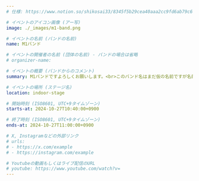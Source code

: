 ```yaml
---
# 仕様: https://www.notion.so/shikosai33/8345f5b29cea40aaa2cc9fd6ab79c6a6?pvs=4#9ae1134163bc41fca64fb5161acf4e19

# イベントのアイコン画像 (アー写)
image: ./_images/m1-band.png

# イベントの名前 (バンドの名前)
name: M1バンド

# イベントの開催者の名前 (団体の名前) - バンドの場合は省略
# organizer-name: 

# イベントの概要 (バンドからのコメント)
summary: M1バンドですよろしくお願いします。<br>このバンド名はまだ仮の名前ですが名前の通りM1の学生のみで組んだバンドです。まだ結成から半年も経っていませんがみんなを楽しませるような演奏を披露してやります。

# イベントの場所 (ステージ名)
location: indoor-stage

# 開始時刻 (ISO8601, UTC+9タイムゾーン)
starts-at: 2024-10-27T10:40:00+0900

# 終了時刻 (ISO8601, UTC+9タイムゾーン)
ends-at: 2024-10-27T11:00:00+0900

# X, Instagramなどの外部リンク
# urls:
# - https://x.com/example
# - https://instagram.com/example

# Youtubeの動画もしくはライブ配信のURL
# youtube: https://www.youtube.com/watch?v=
---
```

